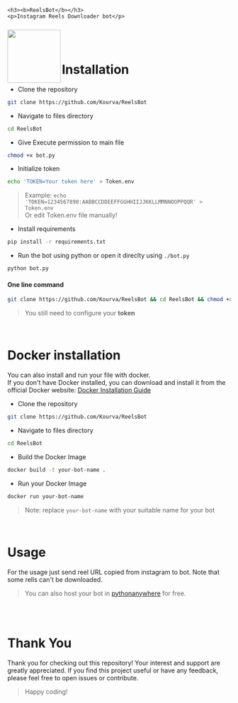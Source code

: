     <h3><b>ReelsBot</b></h3>
    <p>Instagram Reels Downloader bot</p>
<h3 align=left>
    <img align="left" src="https://www.pngmart.com/files/13/Instagram-Logo-Transparent-Images-PNG.png" width=120 />

</h3>
<br><br>

# Installation
+ Clone the repository
```bash
git clone https://github.com/Kourva/ReelsBot
```
+ Navigate to files directory
```bash
cd ReelsBot
```
+ Give Execute permission to main file
```bash
chmod +x bot.py
```
+ Initialize token
```bash
echo 'TOKEN=Your token here' > Token.env
```
> Example: `echo 'TOKEN=1234567890:AABBCCDDEEFFGGHHIIJJKKLLMMNNOOPPQQR' > Token.env`                                       
> Or edit Token.env file manually!
+ Install requirements
```bash
pip install -r requirements.txt
```
+ Run the bot using python or open it direclty using `./bot.py`
```bash
python bot.py
```
#### One line command
```bash
git clone https://github.com/Kourva/ReelsBot && cd ReelsBot && chmod +x bot.py && pip install -r requirements.txt
```
> You still need to configure your **token**

<br>

# Docker installation
You can also install and run your file with docker. <br>
If you don't have Docker installed, you can download and install it from the official Docker website: [Docker Installation Guide](https://docs.docker.com/get-docker/)
+ Clone the repository
```bash
git clone https://github.com/Kourva/ReelsBot
```
+ Navigate to files directory
```bash
cd ReelsBot
``` 
+ Build the Docker Image
```bash
docker build -t your-bot-name .
```
+ Run your Docker Image
```bash
docker run your-bot-name
```
> Note: replace `your-bot-name` with your suitable name for your bot

<br>

# Usage
For the usage just send reel URL copied from instagram to bot. Note that some rells can't be downloaded.
> You can also host your bot in [pythonanywhere](https://www.pythonanywhere.com) for free.

<br><br>

# Thank You
Thank you for checking out this repository! Your interest and support are greatly appreciated. If you find this project useful or have any feedback, please feel free to open issues or contribute.
> Happy coding!


